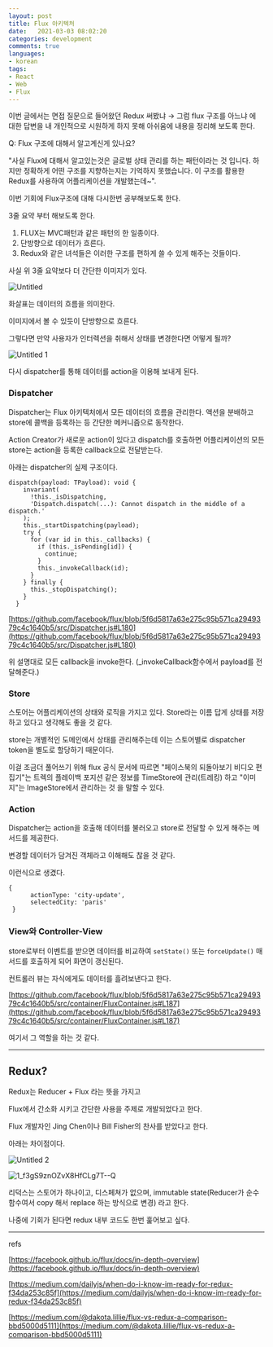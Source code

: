 ```yaml
---
layout: post
title: Flux 아키텍처
date:   2021-03-03 08:02:20
categories: development
comments: true
languages:
- korean
tags:
- React
- Web
- Flux
---		
```


이번 글에서는 면접 질문으로 들어왔던 Redux 써봤냐 → 그럼 flux 구조를 아느냐 에 대한 답변을 내 개인적으로 시원하게 하지 못해 아쉬움에 내용을 정리해 보도록 한다.

Q: Flux 구조에 대해서 알고계신게 있나요?

"사실 Flux에 대해서 알고있는것은 글로벌 상태 관리를 하는 패턴이라는 것 입니다. 하지만 정확하게 어떤 구조를 지향하는지는 기억하지 못했습니다. 이 구조를 활용한 Redux를 사용하여 어플리케이션을 개발했는데~".

이번 기회에 Flux구조에 대해 다시한번 공부해보도록 한다.

3줄 요약 부터 해보도록 한다.

1. FLUX는 MVC패턴과 같은 패턴의 한 일종이다. 
2. 단방향으로 데이터가 흐른다.
3. Redux와 같은 녀석들은 이러한 구조를 편하게 쓸 수 있게 해주는 것들이다.

사실 위 3줄 요약보다 더 간단한 이미지가 있다.

![Untitled](https://user-images.githubusercontent.com/18409763/109767232-93875780-7c3a-11eb-86f3-753e5c7a4674.png)


화살표는 데이터의 흐름을 의미한다.

이미지에서 볼 수 있듯이 단방향으로 흐른다.

그렇다면 만약 사용자가 인터렉션을 취해서 상태를 변경한다면 어떻게 될까?

![Untitled 1](https://user-images.githubusercontent.com/18409763/109767265-9f731980-7c3a-11eb-95fb-089ead36252c.png)


다시 dispatcher를 통해 데이터를 action을 이용해 보내게 된다. 

### Dispatcher

 Dispatcher는 Flux 아키텍처에서 모든 데이터의 흐름을 관리한다.  액션을 분배하고 store에 콜백을 등록하는 등 간단한 메커니즘으로 동작한다. 

Action Creator가 새로운 action이 있다고 dispatch를 호출하면 어플리케이션의 모든 store는 action을 등록한 callback으로 전달받는다.

아래는 dispatcher의 실제 구조이다. 

```tsx
dispatch(payload: TPayload): void {
    invariant(
      !this._isDispatching,
      'Dispatch.dispatch(...): Cannot dispatch in the middle of a dispatch.'
    );
    this._startDispatching(payload);
    try {
      for (var id in this._callbacks) {
        if (this._isPending[id]) {
          continue;
        }
        this._invokeCallback(id);
      }
    } finally {
      this._stopDispatching();
    }
  }
```

[https://github.com/facebook/flux/blob/5f6d5817a63e275c95b571ca2949379c4c1640b5/src/Dispatcher.js#L180](https://github.com/facebook/flux/blob/5f6d5817a63e275c95b571ca2949379c4c1640b5/src/Dispatcher.js#L180)

위 설명대로 모든 callback을 invoke한다. (_invokeCallback함수에서 payload를 전달해준다.)

### Store

스토어는 어플리케이션의 상태와 로직을 가지고 있다. Store라는 이름 답게 상태를 저장하고 있다고 생각해도 좋을 것 같다.

store는 개별적인 도메인에서 상태를 관리해주는데 이는 스토어별로 dispatcher token을 별도로 할당하기 때문이다.

이걸 조금더 풀어쓰기 위해 flux 공식 문서에 따르면 "페이스북의 되돌아보기 비디오 편집기"는 트렉의 플레이백 포지션 같은 정보를 TimeStore에 관리(트레킹) 하고 "이미지"는 ImageStore에서 관리하는 것 을 말할 수 있다.

### Action

 Dispatcher는 action을 호출해 데이터를 불러오고 store로 전달할 수 있게 해주는 메서드를 제공한다. 

변경할 데이터가 담겨진 객체라고 이해해도 찮을 것 같다. 

이런식으로 생겼다.

```tsx
{
      actionType: 'city-update',
      selectedCity: 'paris'
 }
```

### View와 Controller-View

 store로부터 이벤트를 받으면 데이터를 비교하여 `setState()`  또는 `forceUpdate()` 매서드를 호출하게 되어 화면이 갱신된다. 

컨트롤러 뷰는 자식에게도 데이터를 흘려보낸다고 한다.

[https://github.com/facebook/flux/blob/5f6d5817a63e275c95b571ca2949379c4c1640b5/src/container/FluxContainer.js#L187](https://github.com/facebook/flux/blob/5f6d5817a63e275c95b571ca2949379c4c1640b5/src/container/FluxContainer.js#L187) 

여기서 그 역할을 하는 것 같다.

---

## Redux?

Redux는 Reducer + Flux 라는 뜻을 가지고 

Flux에서 간소화 시키고 간단한 사용을 주제로 개발되었다고 한다.

Flux 개발자인 Jing Chen이나 Bill Fisher의 찬사를 받았다고 한다.

아래는 차이점이다.

![Untitled 2](https://user-images.githubusercontent.com/18409763/109767292-aa2dae80-7c3a-11eb-8b03-3fb8c41fc800.png)

![1_f3gS9znOZvX8HfCLg7T--Q](https://user-images.githubusercontent.com/18409763/109767214-8b2f1c80-7c3a-11eb-9b79-2819f00a1311.gif)

리덕스는 스토어가 하나이고, 디스페쳐가 없으며, immutable state(Reducer가 순수함수여서 copy 해서 replace 하는 방식으로 변경) 라고 한다.

 나중에 기회가 된다면 redux 내부 코드도 한번 훑어보고 싶다.

---

refs

[https://facebook.github.io/flux/docs/in-depth-overview](https://facebook.github.io/flux/docs/in-depth-overview)

[https://medium.com/dailyjs/when-do-i-know-im-ready-for-redux-f34da253c85f](https://medium.com/dailyjs/when-do-i-know-im-ready-for-redux-f34da253c85f)

[https://medium.com/@dakota.lillie/flux-vs-redux-a-comparison-bbd5000d5111](https://medium.com/@dakota.lillie/flux-vs-redux-a-comparison-bbd5000d5111)